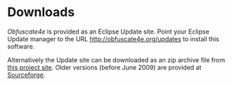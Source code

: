 # Downloads #

_Obfuscate4e_ is provided as an Eclipse Update site. Point your Eclipse Update manager to the URL  http://obfuscate4e.org/updates to install this software.

Alternatively the Update site can be downloaded as an zip archive file from [this project site](https://code.google.com/p/obfuscate4e/downloads/list). Older versions (before June 2009) are provided at [Sourceforge](https://sourceforge.net/project/showfiles.php?group_id=202507).